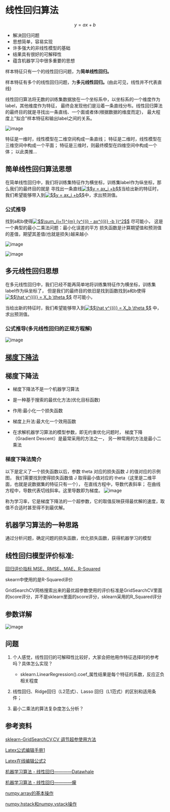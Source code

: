 # 线性回归算法 
<script type="text/javascript" async src="https://cdn.mathjax.org/mathjax/latest/MathJax.js?config=TeX-MML-AM_CHTML"> </script>

<script type="text/javascript" src="http://cdn.mathjax.org/mathjax/latest/MathJax.js?config=default"></script>
$$y= ax+b$$

* 解决回归问题
* 思想简单，容易实现
* 许多强大的非线性模型的基础
* 结果具有很好的可解释性
* 蕴含机器学习中很多重要的思想

样本特征只有一个的线性回归问题，为**简单线性回归。**

样本特征有多个的线性回归问题，为**多元线性回归。**(由此可见，线性并不代表直线)


线性回归算法将无数的训练集数据放在一个坐标系中，以坐标系的一个维度作为label，其他维度作为特征，
最终会发现他们是沿着一条直线分布。线性回归算法的最终目的就是寻找出一条直线、一个面或者体(根据数据的维度而定)，
最大程度上"拟合"样本特征和输出label之间的关系。

![image](picture/线性回归算法思想.PNG)

特征是一维时，线性模型在二维空间构成一条直线；
特征是二维时，线性模型在三维空间中构成一个平面；
特征是三维时，则最终模型在四维空间中构成一个体；
以此类推…

## 简单线性回归算法思想

在简单线性回归中，我们将训练集特征作为横坐标，训练集label作为纵坐标，那么我们的最终目的就是
寻找出一条直线<a href="https://www.codecogs.com/eqnedit.php?latex=$$y&space;=&space;ax_i&space;&plus;b$$" target="_blank"><img src="https://latex.codecogs.com/gif.latex?$$y&space;=&space;ax_i&space;&plus;b$$" title="$$y = ax_i +b$$" /></a>当给出新的特征时，
我们希望能够带入到<a href="https://www.codecogs.com/eqnedit.php?latex=$$y&space;=&space;ax_i&space;&plus;b$$" target="_blank"><img src="https://latex.codecogs.com/gif.latex?$$y&space;=&space;ax_i&space;&plus;b$$" title="$$y = ax_i +b$$" /></a>中，求出预测值。

### 公式推导
找到a和b使得<a href="https://www.codecogs.com/eqnedit.php?latex=$$y&space;=&space;ax_i&space;&plus;b$$" target="_blank"><img src="https://latex.codecogs.com/gif.latex?$$y&space;=&space;ax_i&space;&plus;b$$" title="$$\sum_{i=1}^{m} (y^{(i) - ax^{(i)} -b })^2$$ " /></a> 尽可能小，
这是一个典型的最小二乘法问题：最小化误差的平方
损失函数是计算期望值和预测值的差值，期望其差值(也就是损失)越来越小

![image](picture/公式推导1.PNG)

![image](picture/公式推导2.PNG) 

## 多元线性回归思想
在多元线性回归中，我们已经不能再简单地将训练集特征作为横坐标，训练集label作为纵坐标了，
但是我们的最终目的依旧是找到函数找到a和b使得<a href="https://www.codecogs.com/eqnedit.php?latex=$$y&space;=&space;ax_i&space;&plus;b$$" target="_blank"><img src="https://latex.codecogs.com/gif.latex?$$y&space;=&space;ax_i&space;&plus;b$$" title="$$\hat y^{(i)} = X_b \theta $$ " /></a> 尽可能小，

当给出新的特征时，我们希望能够带入到<a href="https://www.codecogs.com/eqnedit.php?latex=$$y&space;=&space;ax_i&space;&plus;b$$" target="_blank"><img src="https://latex.codecogs.com/gif.latex?$$y&space;=&space;ax_i&space;&plus;b$$" title="$$\hat y^{(i)} = X_b \theta $$ " /></a> 中，
求出预测值。

### 公式推导(多元线性回归的正规方程解)
![image](picture/多元线性回归公式推导.PNG)

## [梯度下降法](https://blog.csdn.net/Heitao5200/article/details/82953725)
## 梯度下降法
* 梯度下降法不是一个机器学习算法

* 是一种基于搜索的最优化方法(优化目标函数)

* 作用:最小化一个损失函数

* 梯度上升法:最大化一个效用函数
 
* 在求解机器学习算法的模型参数，即无约束优化问题时， 梯度下降（Gradient Descent）是最常采用的方法之一，
 另一种常用的方法是最小二乘法



### 梯度下降法简介
以下是定义了一个损失函数以后，参数 theta 对应的损失函数 J 的值对应的示例图， 
我们需要找到使得损失函数值 J 取得最小值对应的 theta（这里是二维平面，也就是说数据集的特征只有一个）， 在直线方程中，导数代表斜率； 在曲线方程中，导数代表切线斜率。这里导数即为梯度。
![image](picture/一元梯度下降.PNG)

称为学习率，它是梯度下降法的一个超参数，它的取值反映获得最优解的速度，取值不合适时甚至得不到最优解。

## 机器学习算法的一种思路 
通过分析问题，确定问题的损失函数，优化损失函数，获得机器学习的模型


## 线性回归模型评价标准:

[回归评价指标 MSE、RMSE、MAE、R-Squared](https://blog.csdn.net/skullFang/article/details/79107127)

skearn中使用的是R-Squared评价

GridSearchCV网格搜索出来的最优超参数使用的评价标准是GridSearchCV里面的score评分，并不是sklearn里面的score评分，sklearn采用的R_Squared评分

## 参数详解
![image](picture/参数详解.PNG)


## 问题
1. 个人感觉，线性回归的可解释性比较好，大家会把他用作特征选择时的参考吗？具体怎么实现？
    * sklearn.LinearRegression().coef_属性结果是每个特征的系数，反应正负相关程度
2. 线性回归、Ridge回归（L2范式）、Lasso 回归（L1范式）的区别和适用条件；

3. 最小二乘法的算法复杂度怎么分析？




## 参考资料

[sklearn-GridSearchCV,CV 调节超参使用方法](https://blog.csdn.net/u012969412/article/details/72973055)

[Latex公式编辑手册1](https://www.zybuluo.com/codeep/note/163962)

[Latex在线编辑公式2](http://latex.codecogs.com/eqneditor/editor.php)


[机器学习算法 - 线性回归————Datawhale](https://blog.csdn.net/Datawhale/article/details/82931967)

[机器学习算法 - 线性回归————爖](http://note.youdao.com/noteshare?id=981825c617d47c10f4e0c373e8b7bfff)

[numpy.array的基本操作](https://blog.csdn.net/sinat_34474705/article/details/74458605)

[numpy.hstack和numpy.vstack操作](https://blog.csdn.net/m0_37393514/article/details/79538748)